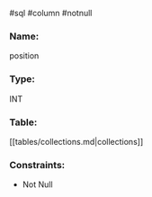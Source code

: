 #sql #column #notnull 

### Name:
position
### Type:
INT
### Table:
 [[tables/collections.md|collections]]

### Constraints:
* Not Null
